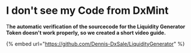 # I don't see my Code from DxMint

T**he automatic verification of the sourcecode for the Liquidity Generator Token doesn't work properly, so we created a short video guide.**

{% embed url="https://github.com/Dennis-DxSale/LiquidityGenerator" %}
